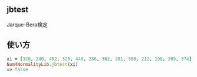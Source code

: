 jbtest
------
Jarque-Bera検定

## 使い方

```ruby
xi = [320, 240, 402, 325, 440, 286, 362, 281, 560, 212, 198, 209, 374]
Num4NormalityLib.jbtest(xi)
=> false
```

